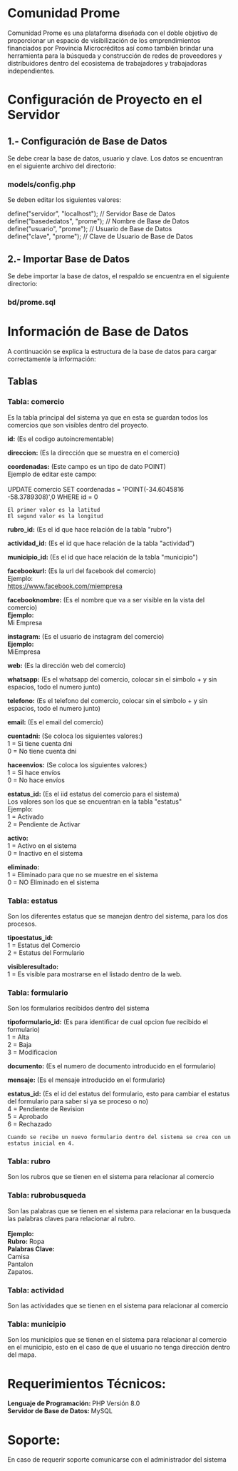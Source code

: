 # Comunidad Prome

Comunidad Prome es una plataforma diseñada con el doble objetivo de proporcionar un espacio de visibilización de los emprendimientos financiados por Provincia Microcréditos así como también brindar una herramienta para la búsqueda y construcción de redes de proveedores y distribuidores dentro del ecosistema de trabajadores y trabajadoras independientes.

# Configuración de Proyecto en el Servidor

## 1.- Configuración de Base de Datos

Se debe crear la base de datos, usuario y clave.
Los datos se encuentran en el siguiente archivo del directorio: 

### models/config.php

Se deben editar los siguientes valores: 

define("servidor", "localhost"); // Servidor Base de Datos <br>
define("basededatos", "prome"); // Nombre de Base de Datos <br>
define("usuario", "prome"); // Usuario de Base de Datos <br>
define("clave", "prome"); // Clave de Usuario de Base de Datos <br>


## 2.- Importar Base de Datos

Se debe importar la base de datos, el respaldo se encuentra en el siguiente directorio: 

### bd/prome.sql



# Información de Base de Datos

A continuación se explica la estructura de la base de datos para cargar correctamente la información:

## Tablas

### Tabla: comercio
Es la tabla principal del sistema ya que en esta se guardan todos los comercios que son visibles dentro del proyecto.

<b>id:</b> (Es el codigo autoincrementable)

<b>direccion:</b> (Es la dirección que se muestra en el comercio)

<b>coordenadas:</b> (Este campo es un tipo de dato POINT)<br>
    Ejemplo de editar este campo:<br><br>
    UPDATE comercio SET coordenadas = 'POINT(-34.6045816 -58.3789308)',0 WHERE id = 0<br>

    El primer valor es la latitud
    El segund valor es la longitud

<b>rubro_id:</b> (Es el id que hace relación de la tabla "rubro")

<b>actividad_id:</b> (Es el id que hace relación de la tabla "actividad")

<b>municipio_id:</b> (Es el id que hace relación de la tabla "municipio")

<b>facebookurl:</b> (Es la url del facebook del comercio)<br>
    Ejemplo:<br>
    https://www.facebook.com/miempresa

<b>facebooknombre:</b> (Es el nombre que va a ser visible en la vista del comercio)<br>
    <b>Ejemplo:</b><br>
    Mi Empresa

<b>instagram:</b> (Es el usuario de instagram del comercio)<br>
    <b>Ejemplo:</b><br>
    MiEmpresa

<b>web:</b> (Es la dirección web del comercio)

<b>whatsapp:</b> (Es el whatsapp del comercio, colocar sin el simbolo + y sin espacios, todo el numero junto)

<b>telefono:</b> (Es el telefono del comercio, colocar sin el simbolo + y sin espacios, todo el numero junto)

<b>email:</b> (Es el email del comercio)

<b>cuentadni:</b> (Se coloca los siguientes valores:)<br>
    1 = Si tiene cuenta dni<br>
    0 = No tiene cuenta dni

<b>haceenvios:</b> (Se coloca los siguientes valores:)<br>
    1 = Si hace envíos<br>
    0 = No hace envíos

<b>estatus_id:</b> (Es el iid estatus del comercio para el sistema)<br>
    Los valores son los que se encuentran en la tabla "estatus"<br>
    Ejemplo:<br>
    1 = Activado<br>
    2 = Pendiente de Activar

<b>activo:</b> <br>
    1 = Activo en el sistema<br>
    0 = Inactivo en el sistema

<b>eliminado:</b> <br>
    1 = Eliminado para que no se muestre en el sistema<br>
    0 = NO Eliminado en el sistema



### Tabla: estatus
Son los diferentes estatus que se manejan dentro del sistema, para los dos procesos.

<b>tipoestatus_id:</b><br>
    1 = Estatus del Comercio<br>
    2 = Estatus del Formulario

<b>visibleresultado:</b><br>
    1 = Es visible para mostrarse en el listado dentro de la web.        


### Tabla: formulario
Son los formularios recibidos dentro del sistema

<b>tipoformulario_id:</b> (Es para identificar de cual opcion fue recibido el formulario)<br>
    1 = Alta<br>
    2 = Baja<br>
    3 = Modificacion

<b>documento:</b> (Es el numero de documento introducido en el formulario)

<b>mensaje:</b> (Es el mensaje introducido en el formulario)

<b>estatus_id:</b> (Es el id del estatus del formulario, esto para cambiar el estatus del formulario para saber si ya se proceso o no)<br>
    4 = Pendiente de Revision<br>
    5 = Aprobado<br>
    6 = Rechazado

    Cuando se recibe un nuevo formulario dentro del sistema se crea con un estatus inicial en 4.


### Tabla: rubro
Son los rubros que se tienen en el sistema para relacionar al comercio


### Tabla: rubrobusqueda
Son las palabras que se tienen en el sistema para relacionar en la busqueda las palabras claves para relacionar al rubro.<br><br>
    <b>Ejemplo:</b><br>
    <b>Rubro:</b> Ropa<br>
    <b>Palabras Clave:</b><br>
        Camisa<br>
        Pantalon<br>
        Zapatos.

### Tabla: actividad
Son las actividades que se tienen en el sistema para relacionar al comercio
      
### Tabla: municipio
Son los municipios que se tienen en el sistema para relacionar al comercio en el municipio, esto en el caso de que el usuario no tenga dirección dentro del mapa.


# Requerimientos Técnicos:<br>
<b>Lenguaje de Programación: </b>PHP Versión 8.0<br>
<b>Servidor de Base de Datos: </b> MySQL<br>

# Soporte:<br>
En caso de requerir soporte comunicarse con el administrador del sistema
